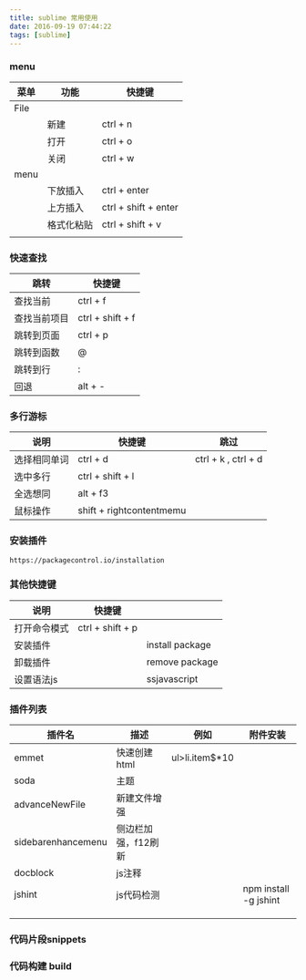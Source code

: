 ```yaml
---
title: sublime 常用使用
date: 2016-09-19 07:44:22
tags: [sublime]
---
```


### menu

| 菜单 | 功能       | 快捷键               |
| ---- | ---------- | -------------------- |
| File |            |                      |
|      | 新建       | ctrl + n             |
|      | 打开       | ctrl + o             |
|      | 关闭       | ctrl + w             |
| menu |            |                      |
|      | 下放插入   | ctrl + enter         |
|      | 上方插入   | ctrl + shift + enter |
|      | 格式化粘贴 | ctrl + shift + v     |
|      |            |                      |

### 快速查找

| 跳转         | 快捷键           |
| ------------ | ---------------- |
| 查找当前     | ctrl + f         |
| 查找当前项目 | ctrl + shift + f |
| 跳转到页面   | ctrl + p         |
| 跳转到函数   | @                |
| 跳转到行     | :                |
| 回退         | alt + -          |

### 多行游标

| 说明         | 快捷键                   | 跳过                |
| ------------ | ------------------------ | ------------------- |
| 选择相同单词 | ctrl + d                 | ctrl + k , ctrl + d |
| 选中多行     | ctrl + shift + l         |                     |
| 全选想同     | alt + f3                 |                     |
| 鼠标操作     | shift + rightcontentmemu |                     |

### 安装插件

```https://packagecontrol.io/installation```

### 其他快捷键

| 说明         | 快捷键           |                 |
| ------------ | ---------------- | --------------- |
| 打开命令模式 | ctrl + shift + p |                 |
| 安装插件     |                  | install package |
| 卸载插件     |                  | remove package  |
| 设置语法js   |                  | ssjavascript    |

### 插件列表

| 插件名             | 描述                | 例如           | 附件安装              |
| ------------------ | ------------------- | -------------- | --------------------- |
| emmet              | 快速创建html        | ul>li.item$*10 |                       |
| soda               | 主题                |                |                       |
| advanceNewFile     | 新建文件增强        |                |                       |
| sidebarenhancemenu | 侧边栏加强，f12刷新 |                |                       |
| docblock           | js注释              |                |                       |
| jshint             | js代码检测          |                | npm install -g jshint |
|                    |                     |                |                       |
|                    |                     |                |                       |
|                    |                     |                |                       |

### 代码片段snippets

### 代码构建 build
